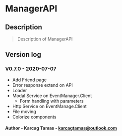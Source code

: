 # ManagerAPI

## Description

> Description of ManagerAPI

## Version log

### V0.7.0 - 2020-07-07

- Add Friend page
- Error response extend on API
- Loader
- Modal Service on EventManager.Client
  - Form handling with parameters
- Http Service on EventManage.Client
- File moving
- Colorize components

#### Author - **Karcag Tamas - karcagtamas@outlook.com**
